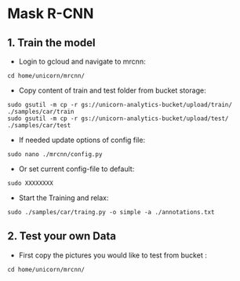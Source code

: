 # Mask R-CNN

## 1. Train the model

- Login to gcloud and navigate to mrcnn:
```
cd home/unicorn/mrcnn/
```
- Copy content of train and test folder from bucket storage:
```
sudo gsutil -m cp -r gs://unicorn-analytics-bucket/upload/train/ ./samples/car/train
sudo gsutil -m cp -r gs://unicorn-analytics-bucket/upload/test/ ./samples/car/test
```

- If needed update options of config file:
```
sudo nano ./mrcnn/config.py
```

- Or set current config-file to default: 
```
sudo XXXXXXXX
```

- Start the Training and relax: 
```
sudo ./samples/car/traing.py -o simple -a ./annotations.txt
```

## 2. Test your own Data

- First copy the pictures you would like to test from bucket :
```
cd home/unicorn/mrcnn/
```
